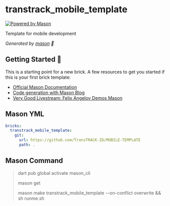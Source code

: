 # transtrack_mobile_template

[![Powered by Mason](https://img.shields.io/endpoint?url=https%3A%2F%2Ftinyurl.com%2Fmason-badge)](https://github.com/felangel/mason)

Template for mobile development

_Generated by [mason][1] 🧱_

## Getting Started 🚀

This is a starting point for a new brick.
A few resources to get you started if this is your first brick template:

- [Official Mason Documentation][2]
- [Code generation with Mason Blog][3]
- [Very Good Livestream: Felix Angelov Demos Mason][4]

[1]: https://github.com/felangel/mason
[2]: https://github.com/felangel/mason/tree/master/packages/mason_cli#readme
[3]: https://verygood.ventures/blog/code-generation-with-mason
[4]: https://youtu.be/G4PTjA6tpTU


## Mason YML
``` yaml
bricks:
  transtrack_mobile_template:
    git:
      url: https://github.com/TransTRACK-ID/MOBILE-TEMPLATE
      path: .

```

## Mason Command
> dart pub global activate mason_cli
>
> mason get
> 
> mason make transtrack_mobile_template --on-conflict overwrite && sh runme.sh